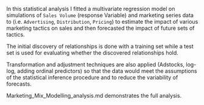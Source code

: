 In this statistical analysis I fitted a multivariate regression model on simulations of `Sales Volume` (response Variable) and marketing series data to (i.e. `Advertising`, `Distribution`, `Pricing`) to estimate the impact of various marketing tactics on sales and then forecasted the impact of future sets of tactics.

The initial discovery of relationships is done with a training set while a test set is used for evaluating whether the discovered relationships hold.

Transformation and adjustment techniques are also applied (Adstocks, log-log, adding ordinal predictors) so that the data would meet the assumptions of the statistical inference procedure and to reduce the variability of forecasts.

Marketing_Mix_Modelling_analysis.md demonstrates the full analysis.

